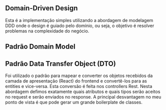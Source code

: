 ## Domain-Driven Design

Esta é a implementação simples utilizando a abordagem de modelagem DDD onde o design é guiado pelo domínio, ou seja, o objetivo é resolver problemas na complexidade do negócio.

## Padrão Domain Model

## Padrão Data Transfer Object (DTO)
Foi utilizado o padrão  para mapear e converter os objetos recebidos da camada de apresentação (React) do frontend e convertê-los para as entities e vice-versa. Esta conversão é feita nos controllers Rest.
Nesta abordagem defimos exatamente quais atributos e quais tipos serão aceitos no request e serão enviados no response.
A principal desvantagem no meu ponto de vista é que pode gerar um grande boilerplate de classes.


